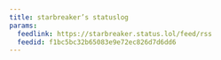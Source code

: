 ```yaml
---
title: starbreaker’s statuslog
params:
  feedlink: https://starbreaker.status.lol/feed/rss
  feedid: f1bc5bc32b65083e9e72ec826d7d6dd6
---
```

